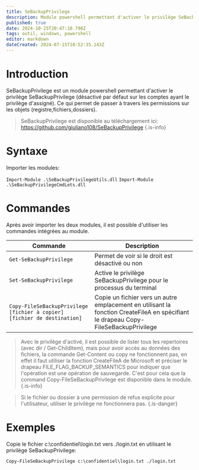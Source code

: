 ```yaml
---
title: SeBackupPrivilege
description: Module powershell permettant d'activer le privilège SeBackupPrivilege (désactivé par défaut sur les comptes ayant le privilège d'assigné)
published: true
date: 2024-10-25T20:47:10.796Z
tags: outil, windows, powershell
editor: markdown
dateCreated: 2024-07-15T10:52:35.143Z
---
```


# Introduction

SeBackupPrivilege est un module powershell permettant d'activer le privilège SeBackupPrivilege (désactivé par défaut sur les comptes ayant le privilège d'assigné). Ce qui permet de passer à travers les permissions sur les objets (registre,fichiers,dossiers).

> SeBackupPrivilege est disponible au téléchargement ici: https://github.com/giuliano108/SeBackupPrivilege
> {.is-info}

# Syntaxe

Importer les modules:

`Import-Module .\SeBackupPrivilegeUtils.dll`
`Import-Module .\SeBackupPrivilegeCmdLets.dll`

# Commandes

Après avoir importer les deux modules, il est possible d'utiliser les commandes intégrées au module.

| Commande                                                                 | Description                                                                                                                         |
| ------------------------------------------------------------------------ | ----------------------------------------------------------------------------------------------------------------------------------- |
| `Get-SeBackupPrivilege`                                                  | Permet de voir si le droit est désactivé ou non                                                                                     |
| `Set-SeBackupPrivilege`                                                  | Active le privilège SeBackupPrivilege pour le processus du terminal                                                                 |
| `Copy-FileSeBackupPrivilege [fichier à copier] [fichier de destination]` | Copie un fichier vers un autre emplacement en utilisant la fonction CreateFileA en spécifiant le drapeau Copy-FileSeBackupPrivilege |

> Avec le privilège d'activé, il est possible de lister tous les repertoires (avec dir / Get-ChildItem), mais pour avoir accès au données des fichiers, la commande Get-Content ou copy ne fonctionnent pas, en effet il faut utiliser la fonction CreateFileA de Microsoft et préciser le drapeau FILE_FLAG_BACKUP_SEMANTICS pour indiquer que l'opération est une opération de sauvegarde. C'est pour cela que la command Copy-FileSeBackupPrivilege est disponible dans le module.
> {.is-info}

> Si le fichier ou dossier à une permission de refus explicite pour l'utilisateur, utiliser le privilège ne fonctionnera pas.
> {.is-danger}

# Exemples

Copie le fichier c:\confidentiel\login.txt vers ./login.txt en utilisant le privilège SeBackupPrivilege:

`Copy-FileSeBackupPrivilege c:\confidentiel\login.txt ./login.txt`
